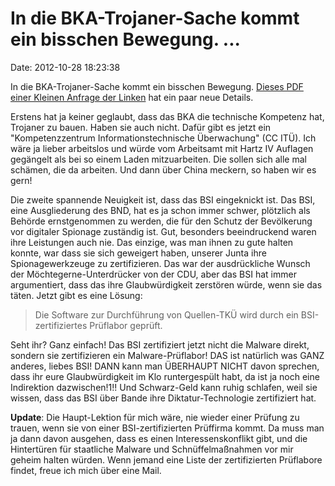 In die BKA-Trojaner-Sache kommt ein bisschen Bewegung. \...
===========================================================

Date: 2012-10-28 18:23:38

In die BKA-Trojaner-Sache kommt ein bisschen Bewegung. [Dieses PDF einer
Kleinen Anfrage der
Linken](http://www.andrej-hunko.de/start/download/doc_download/256-deutsche-mitarbeit-an-ueberwachungsstandards-im-eu-ropaeischen-institut-fuer-telekommunikationsnormen-etsi)
hat ein paar neue Details.

Erstens hat ja keiner geglaubt, dass das BKA die technische Kompetenz
hat, Trojaner zu bauen. Haben sie auch nicht. Dafür gibt es jetzt ein
\"Kompetenzzentrum Informationstechnische Überwachung\" (CC ITÜ). Ich
wäre ja lieber arbeitslos und würde vom Arbeitsamt mit Hartz IV Auflagen
gegängelt als bei so einem Laden mitzuarbeiten. Die sollen sich alle mal
schämen, die da arbeiten. Und dann über China meckern, so haben wir es
gern!

Die zweite spannende Neuigkeit ist, dass das BSI eingeknickt ist. Das
BSI, eine Ausgliederung des BND, hat es ja schon immer schwer, plötzlich
als Behörde ernstgenommen zu werden, die für den Schutz der Bevölkerung
vor digitaler Spionage zuständig ist. Gut, besonders beeindruckend waren
ihre Leistungen auch nie. Das einzige, was man ihnen zu gute halten
konnte, war dass sie sich geweigert haben, unserer Junta ihre
Spionagewerkzeuge zu zertifizieren. Das war der ausdrückliche Wunsch der
Möchtegerne-Unterdrücker von der CDU, aber das BSI hat immer
argumentiert, dass das ihre Glaubwürdigkeit zerstören würde, wenn sie
das täten. Jetzt gibt es eine Lösung:

> Die Software zur Durchführung von Quellen-TKÜ wird durch ein
> BSI-zertifiziertes Prüflabor geprüft.

Seht ihr? Ganz einfach! Das BSI zertifiziert jetzt nicht die Malware
direkt, sondern sie zertifizieren ein Malware-Prüflabor! DAS ist
natürlich was GANZ anderes, liebes BSI! DANN kann man ÜBERHAUPT NICHT
davon sprechen, dass ihr eure Glaubwürdigkeit im Klo runtergespült habt,
da ist ja noch eine Indirektion dazwischen!1!! Und Schwarz-Geld kann
ruhig schlafen, weil sie wissen, dass das BSI über Bande ihre
Diktatur-Technologie zertifiziert hat.

**Update**: Die Haupt-Lektion für mich wäre, nie wieder einer Prüfung zu
trauen, wenn sie von einer BSI-zertifizierten Prüffirma kommt. Da muss
man ja dann davon ausgehen, dass es einen Interessenskonflikt gibt, und
die Hintertüren für staatliche Malware und Schnüffelmaßnahmen vor mir
geheim halten würden. Wenn jemand eine Liste der zertifizierten
Prüflabore findet, freue ich mich über eine Mail.
